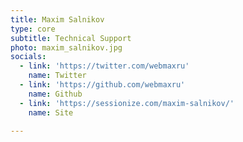 ```yaml
---
title: Maxim Salnikov
type: core
subtitle: Technical Support
photo: maxim_salnikov.jpg
socials:
  - link: 'https://twitter.com/webmaxru'
    name: Twitter
  - link: 'https://github.com/webmaxru'
    name: Github
  - link: 'https://sessionize.com/maxim-salnikov/'
    name: Site

---
```


